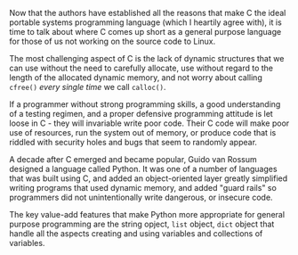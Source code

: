 Now that the authors have established all the reasons that make C the ideal portable
systems programming language (which I heartily agree with), it is time to talk about
where C comes up short as a general purpose language for those of us not working on
the source code to Linux.

The most challenging aspect of C is the lack of dynamic structures that we can use
without the need to carefully allocate, use without regard to the length of the allocated
dynamic memory, and not worry about calling `cfree()` *every single time* we call
`calloc()`.

If a programmer without strong programming skills, a good understanding of a testing
regimen, and a proper defensive programming attitude is let loose in C - they will
invariable write poor code.   Their C code will make poor use of resources, run the system
out of memory, or produce code that is riddled with security holes and bugs that seem
to randomly appear.

A decade after C emerged and became popular, Guido van Rossum designed a language called
Python.  It was one of a number of languages that was built using C, and added an object-oriented
layer greatly simplified writing programs that used dynamic memory, and added "guard rails"
so programmers did not unintentionally write dangerous, or insecure code.

The key value-add features that make Python more appropriate for general purpose programming are
the string opject, `list` object, `dict` object that handle all the aspects creating and using
variables and collections of variables.

